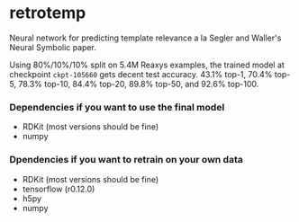 # retrotemp

Neural network for predicting template relevance a la Segler and Waller's Neural Symbolic paper. 

Using 80%/10%/10% split on 5.4M Reaxys examples, the trained model at checkpoint ```ckpt-105660``` gets decent test accuracy. 43.1% top-1, 70.4% top-5, 78.3% top-10, 84.4% top-20, 89.8% top-50, and 92.6% top-100.

### Dependencies if you want to use the final model
- RDKit (most versions should be fine)
- numpy

### Dpendencies if you want to retrain on your own data
- RDKit (most versions should be fine)
- tensorflow (r0.12.0)
- h5py
- numpy
